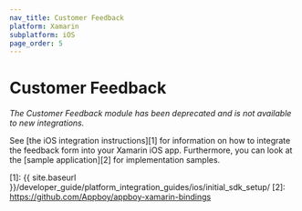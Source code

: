 ```yaml
---
nav_title: Customer Feedback
platform: Xamarin
subplatform: iOS
page_order: 5
---
```

# Customer Feedback

_The Customer Feedback module has been deprecated and is not available to new integrations._

See [the iOS integration instructions][1] for information on how to integrate the feedback form into your Xamarin iOS app.  Furthermore, you can look at the [sample application][2] for implementation samples.

[1]: {{ site.baseurl }}/developer_guide/platform_integration_guides/ios/initial_sdk_setup/
[2]: https://github.com/Appboy/appboy-xamarin-bindings
